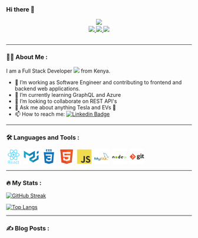### Hi there 👋

<div id="header" align="center">
  <img src="https://media.giphy.com/media/M9gbBd9nbDrOTu1Mqx/giphy.gif" width="100"/>

<div id="badges">
  <a href="https://www.linkedin.com/in/charles-karira-1019551b0/">
    <img src="https://img.shields.io/badge/LinkedIn-blue?style=for-the-badge&logo=linkedin&logoColor=white" />
  </a>
  <a href= "https://hackster-origin.medium.com/">
   <img src="https://img.shields.io/badge/Medium-black?style=for-the-badge&logo=medium&logoColor=white" />
  </a>
  <a href="https://twitter.com/c_karira">
    <img src="https://img.shields.io/badge/Twitter-lightblue?style=for-the-badge&logo=twitter&logoColor=white" />
  </a>
  
  </div>
  <img src="https://komarev.com/ghpvc/?username=hackster254&style=flat-square&color=blue" alt=""/>
  </div>
  
  ---

### :man_technologist: About Me :

I am a Full Stack Developer <img src="https://media.giphy.com/media/WUlplcMpOCEmTGBtBW/giphy.gif" width="30"> from Kenya.

- 🔭 I’m working as Software Engineer and contributing to frontend and backend web applications.
- 🌱 I’m currently learning GraphQL and Azure
- 👯 I’m looking to collaborate on REST API's
- 💬 Ask me about anything Tesla and EVs 🔌 
- 📫 How to reach me: [![Linkedin Badge](https://img.shields.io/badge/-linkedin-blue?style=flat&logo=Linkedin&logoColor=white)](https://www.linkedin.com/in/charles-karira-1019551b0/)
 
---

### :hammer_and_wrench: Languages and Tools : 
 
<div>
  
  <img src="https://github.com/devicons/devicon/blob/master/icons/react/react-original-wordmark.svg" title="React" alt="React" width="40" height="40"/>&nbsp;
  <img src="https://github.com/devicons/devicon/blob/master/icons/materialui/materialui-original.svg" title="Material UI" alt="Material UI" width="40" height="40"/>&nbsp;
  <img src="https://github.com/devicons/devicon/blob/master/icons/css3/css3-plain-wordmark.svg"  title="CSS3" alt="CSS" width="40" height="40"/>&nbsp;
  <img src="https://github.com/devicons/devicon/blob/master/icons/html5/html5-original.svg" title="HTML5" alt="HTML" width="40" height="40"/>&nbsp;
  <img src="https://github.com/devicons/devicon/blob/master/icons/javascript/javascript-original.svg" title="JavaScript" alt="JavaScript" width="40" height="40"/>&nbsp; 
  <img src="https://github.com/devicons/devicon/blob/master/icons/mysql/mysql-original-wordmark.svg" title="MySQL"  alt="MySQL" width="40" height="40"/>&nbsp;
  <img src="https://github.com/devicons/devicon/blob/master/icons/nodejs/nodejs-original-wordmark.svg" title="NodeJS" alt="NodeJS" width="40" height="40"/>&nbsp;
  <img src="https://github.com/devicons/devicon/blob/master/icons/git/git-original-wordmark.svg" title="Git" alt="Git" width="40" height="40" height="40"/>&nbsp;
</div>


---

### :fire: My Stats :
[![GitHub Streak](http://github-readme-streak-stats.herokuapp.com?user=hackster254&theme=dark&background=000000)](https://git.io/streak-stats)

[![Top Langs](https://github-readme-stats.vercel.app/api/top-langs/?username=hackster254&layout=compact&theme=vision-friendly-dark)](https://github.com/hackster254/github-readme-stats)

---

### :writing_hand: Blog Posts :
<!-- BLOG-POST-LIST:START -->
<!-- BLOG-POST-LIST:END -->

<!--
**hackster254/hackster254** is a ✨ _special_ ✨ repository because its `README.md` (this file) appears on your GitHub profile.

Here are some ideas to get you started:

- 🔭 I’m currently working on ...
- 🌱 I’m currently learning ...
- 👯 I’m looking to collaborate on ...
- 🤔 I’m looking for help with ...
- 💬 Ask me about ...
- 📫 How to reach me: ...
- 😄 Pronouns: ...
- ⚡ Fun fact: ...
-->
